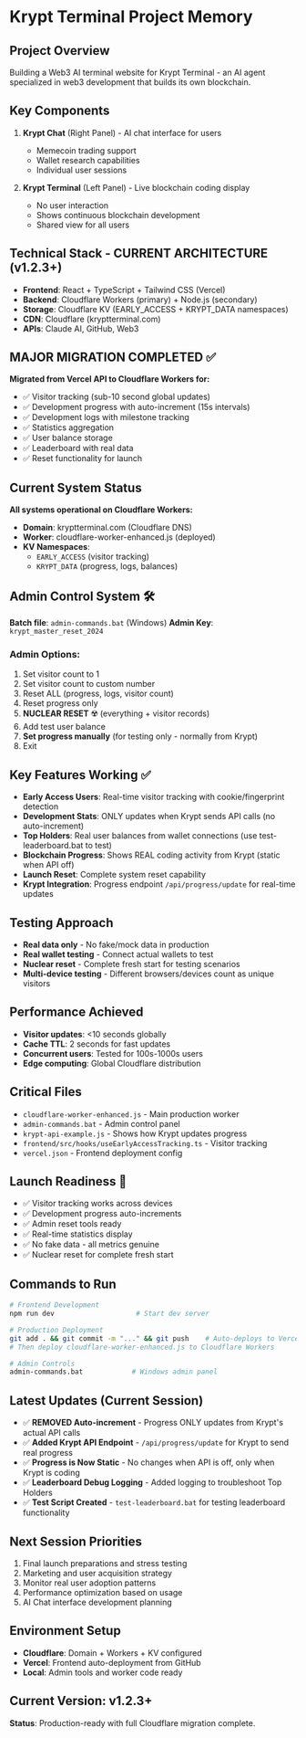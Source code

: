 # Krypt Terminal Project Memory

## Project Overview
Building a Web3 AI terminal website for Krypt Terminal - an AI agent specialized in web3 development that builds its own blockchain.

## Key Components
1. **Krypt Chat** (Right Panel) - AI chat interface for users
   - Memecoin trading support
   - Wallet research capabilities
   - Individual user sessions

2. **Krypt Terminal** (Left Panel) - Live blockchain coding display
   - No user interaction
   - Shows continuous blockchain development
   - Shared view for all users

## Technical Stack - **CURRENT ARCHITECTURE (v1.2.3+)**
- **Frontend**: React + TypeScript + Tailwind CSS (Vercel)
- **Backend**: Cloudflare Workers (primary) + Node.js (secondary)
- **Storage**: Cloudflare KV (EARLY_ACCESS + KRYPT_DATA namespaces)
- **CDN**: Cloudflare (kryptterminal.com)
- **APIs**: Claude AI, GitHub, Web3

## **MAJOR MIGRATION COMPLETED** ✅
**Migrated from Vercel API to Cloudflare Workers for:**
- ✅ Visitor tracking (sub-10 second global updates)
- ✅ Development progress with auto-increment (15s intervals)
- ✅ Development logs with milestone tracking  
- ✅ Statistics aggregation
- ✅ User balance storage
- ✅ Leaderboard with real data
- ✅ Reset functionality for launch

## **Current System Status** 
**All systems operational on Cloudflare Workers:**
- **Domain**: kryptterminal.com (Cloudflare DNS)
- **Worker**: cloudflare-worker-enhanced.js (deployed)
- **KV Namespaces**: 
  - `EARLY_ACCESS` (visitor tracking)
  - `KRYPT_DATA` (progress, logs, balances)

## **Admin Control System** 🛠️
**Batch file**: `admin-commands.bat` (Windows)
**Admin Key**: `krypt_master_reset_2024`

### Admin Options:
1. Set visitor count to 1
2. Set visitor count to custom number
3. Reset ALL (progress, logs, visitor count)
4. Reset progress only
5. **NUCLEAR RESET** ☢️ (everything + visitor records)
6. Add test user balance
7. **Set progress manually** (for testing only - normally from Krypt)
8. Exit

## **Key Features Working** ✅
- **Early Access Users**: Real-time visitor tracking with cookie/fingerprint detection
- **Development Stats**: ONLY updates when Krypt sends API calls (no auto-increment)
- **Top Holders**: Real user balances from wallet connections (use test-leaderboard.bat to test)
- **Blockchain Progress**: Shows REAL coding activity from Krypt (static when API off)
- **Launch Reset**: Complete system reset capability
- **Krypt Integration**: Progress endpoint `/api/progress/update` for real-time updates

## **Testing Approach**
- **Real data only** - No fake/mock data in production
- **Real wallet testing** - Connect actual wallets to test
- **Nuclear reset** - Complete fresh start for testing scenarios
- **Multi-device testing** - Different browsers/devices count as unique visitors

## **Performance Achieved**
- **Visitor updates**: <10 seconds globally
- **Cache TTL**: 2 seconds for fast updates
- **Concurrent users**: Tested for 100s-1000s users
- **Edge computing**: Global Cloudflare distribution

## **Critical Files**
- `cloudflare-worker-enhanced.js` - Main production worker
- `admin-commands.bat` - Admin control panel
- `krypt-api-example.js` - Shows how Krypt updates progress
- `frontend/src/hooks/useEarlyAccessTracking.ts` - Visitor tracking
- `vercel.json` - Frontend deployment config

## **Launch Readiness** 🚀
- ✅ Visitor tracking works across devices
- ✅ Development progress auto-increments  
- ✅ Admin reset tools ready
- ✅ Real-time statistics display
- ✅ No fake data - all metrics genuine
- ✅ Nuclear reset for complete fresh start

## **Commands to Run**
```bash
# Frontend Development
npm run dev                    # Start dev server

# Production Deployment  
git add . && git commit -m "..." && git push    # Auto-deploys to Vercel
# Then deploy cloudflare-worker-enhanced.js to Cloudflare Workers

# Admin Controls
admin-commands.bat            # Windows admin panel
```

## **Latest Updates (Current Session)**
- ✅ **REMOVED Auto-increment** - Progress ONLY updates from Krypt's actual API calls
- ✅ **Added Krypt API Endpoint** - `/api/progress/update` for Krypt to send real progress
- ✅ **Progress is Now Static** - No changes when API is off, only when Krypt is coding
- ✅ **Leaderboard Debug Logging** - Added logging to troubleshoot Top Holders
- ✅ **Test Script Created** - `test-leaderboard.bat` for testing leaderboard functionality

## **Next Session Priorities**
1. Final launch preparations and stress testing
2. Marketing and user acquisition strategy
3. Monitor real user adoption patterns
4. Performance optimization based on usage
5. AI Chat interface development planning

## **Environment Setup**
- **Cloudflare**: Domain + Workers + KV configured
- **Vercel**: Frontend auto-deployment from GitHub
- **Local**: Admin tools and worker code ready

## **Current Version: v1.2.3+**
**Status**: Production-ready with full Cloudflare migration complete.